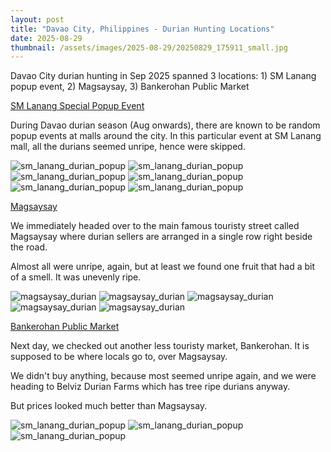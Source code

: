 ```yaml
---
layout: post
title: "Davao City, Philippines - Durian Hunting Locations"
date: 2025-08-29
thumbnail: /assets/images/2025-08-29/20250829_175911_small.jpg
---
```


Davao City durian hunting in Sep 2025 spanned 3 locations: 1) SM Lanang popup event, 2) Magsaysay, 3) Bankerohan Public Market

<u>SM Lanang Special Popup Event</u>

During Davao durian season (Aug onwards), there are known to be random popup events at malls around the city. In this particular event at SM Lanang mall, all the durians seemed unripe, hence were skipped.

<img src="/assets/images/2025-08-29/20250829_175911_small.jpg" class="small-img" alt="sm_lanang_durian_popup">
<img src="/assets/images/2025-08-29/20250829_175951_small.jpg" class="small-img" alt="sm_lanang_durian_popup">
<img src="/assets/images/2025-08-29/20250829_180124_small.jpg" class="small-img" alt="sm_lanang_durian_popup">
<img src="/assets/images/2025-08-29/20250829_175945_small.jpg" class="small-img" alt="sm_lanang_durian_popup">
<img src="/assets/images/2025-08-29/20250829_180054_small.jpg" class="small-img" alt="sm_lanang_durian_popup">
<img src="/assets/images/2025-08-29/20250829_180421_small.jpg" class="small-img" alt="sm_lanang_durian_popup">


<u>Magsaysay</u>

We immediately headed over to the main famous touristy street called Magsaysay where durian sellers are arranged in a single row right beside the road.

Almost all were unripe, again, but at least we found one fruit that had a bit of a smell. It was unevenly ripe.

<img src="/assets/images/2025-08-29/20250829_200152_small.jpg" class="small-img" alt="magsaysay_durian">
<img src="/assets/images/2025-08-29/20250829_200152(1)_small.jpg" class="small-img" alt="magsaysay_durian">
<img src="/assets/images/2025-08-29/20250829_200812_small.jpg" class="small-img" alt="magsaysay_durian">
<img src="/assets/images/2025-08-29/20250829_201323(1)_small.jpg" class="small-img" alt="magsaysay_durian">
<img src="/assets/images/2025-08-29/20250829_201323_small.jpg" class="small-img" alt="magsaysay_durian">


<u>Bankerohan Public Market</u>

Next day, we checked out another less touristy market, Bankerohan. It is supposed to be where locals go to, over Magsaysay. 

We didn't buy anything, because most seemed unripe again, and we were heading to Belviz Durian Farms which has tree ripe durians anyway.

But prices looked much better than Magsaysay.

<img src="/assets/images/2025-08-29/20250830_103311_small.jpg" class="small-img" alt="sm_lanang_durian_popup">
<img src="/assets/images/2025-08-29/20250830_103311(1)_small.jpg" class="small-img" alt="sm_lanang_durian_popup">
<img src="/assets/images/2025-08-29/20250830_103425_small.jpg" class="small-img" alt="sm_lanang_durian_popup">

